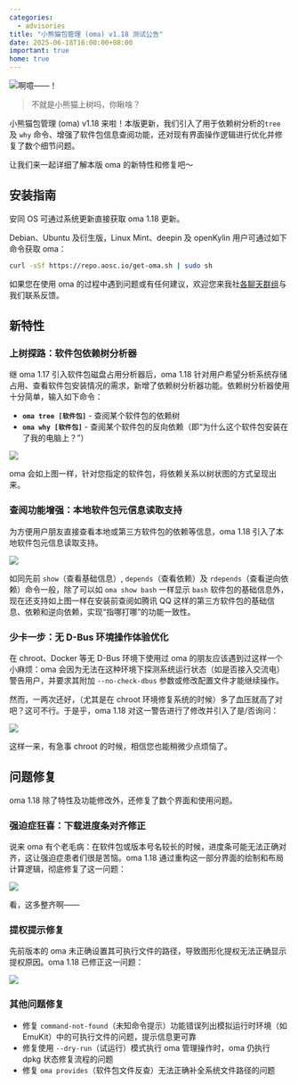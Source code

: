 ```yaml
---
categories:
  - advisories
title: "小熊猫包管理 (oma) v1.18 测试公告"
date: 2025-06-18T16:00:00+08:00
important: true
home: true
---
```


![啊噫——！](/assets/news/oma-1.18.webp)
> 不就是小熊猫上树吗，你瞅啥？

小熊猫包管理 (oma) v1.18 来啦！本版更新，我们引入了用于依赖树分析的`tree` 及 `why` 命令、增强了软件包信息查阅功能，还对现有界面操作逻辑进行优化并修复了数个细节问题。

让我们来一起详细了解本版 oma 的新特性和修复吧～

安装指南
---

安同 OS 可通过系统更新直接获取 oma 1.18 更新。

Debian、Ubuntu 及衍生版，Linux Mint、deepin 及 openKylin 用户可通过如下命令获取 oma：

```bash
curl -sSf https://repo.aosc.io/get-oma.sh | sudo sh
```

如果您在使用 oma 的过程中遇到问题或有任何建议，欢迎您来我社[各聊天群组](https://aosc.io/contact/)与我们联系反馈。

新特性
---

### 上树探路：软件包依赖树分析器

继 oma 1.17 引入软件包磁盘占用分析器后，oma 1.18 针对用户希望分析系统存储占用、查看软件包安装情况的需求，新增了依赖树分析器功能。依赖树分析器使用十分简单，输入如下命令：

- **`oma tree [软件包]`** - 查阅某个软件包的依赖树
- **`oma why [软件包]`** - 查阅某个软件包的反向依赖（即“为什么这个软件包安装在了我的电脑上？”）

![](/assets/news/oma-1.18-why.webp)

oma 会如上图一样，针对您指定的软件包，将依赖关系以树状图的方式呈现出来。

### 查阅功能增强：本地软件包元信息读取支持

为方便用户朋友直接查看本地或第三方软件包的依赖等信息，oma 1.18 引入了本地软件包元信息读取支持。

![](/assets/news/oma-1.18-show-local.webp)

如同先前 `show`（查看基础信息）, `depends`（查看依赖）及 `rdepends`（查看逆向依赖）命令一般，除了可以如 `oma show bash` 一样显示 `bash` 软件包的基础信息外，现在还支持如上图一样在安装前查阅如腾讯 QQ 这样的第三方软件包的基础信息、依赖和逆向依赖，实现“指哪打哪”的功能一致性。

### 少卡一步：无 D-Bus 环境操作体验优化

在 chroot、Docker 等无 D-Bus 环境下使用过 oma 的朋友应该遇到过这样一个小麻烦：oma 会因为无法在这种环境下探测系统运行状态（如是否接入交流电）警告用户，并要求其附加 `--no-check-dbus` 参数或修改配置文件才能继续操作。

然而，一两次还好，（尤其是在 chroot 环境修复系统的时候）多了血压就高了对吧？这可不行。于是乎，oma 1.18 对这一警告进行了修改并引入了是/否询问：

![](/assets/news/oma-1.18-dbus-prompt.webp)

这样一来，有急事 chroot 的时候，相信您也能稍微少点烦恼了。

问题修复
---

oma 1.18 除了特性及功能修改外，还修复了数个界面和使用问题。

### 强迫症狂喜：下载进度条对齐修正

说来 oma 有个老毛病：在软件包或版本号名较长的时候，进度条可能无法正确对齐，这让强迫症患者们很是苦恼。oma 1.18 通过重构这一部分界面的绘制和布局计算逻辑，彻底修复了这一问题：

![](/assets/news/oma-1.18-alignment.webp)

看，这多整齐啊——

### 提权提示修复

先前版本的 oma 未正确设置其可执行文件的路径，导致图形化提权无法正确显示提权原因。oma 1.18 已修正这一问题：

![](/assets/news/oma-1.18-polkit.webp)

### 其他问题修复

- 修复 `command-not-found`（未知命令提示）功能错误列出模拟运行时环境（如 EmuKit）中的可执行文件的问题，提示信息更可靠
- 修复使用 `--dry-run`（试运行）模式执行 oma 管理操作时，oma 仍执行 dpkg 状态修复流程的问题
- 修复 `oma provides`（软件包文件反查）无法正确补全系统文件路径的问题